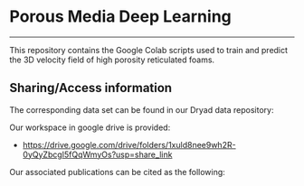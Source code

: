 # Porous Media Deep Learning
---

This repository contains the Google Colab scripts used to train and predict the 3D velocity field of high porosity reticulated foams.


## Sharing/Access information

The corresponding data set can be found in our Dryad data repository:


Our workspace in google drive is provided:
  * https://drive.google.com/drive/folders/1xuld8nee9wh2R-0yQyZbcgI5fQqWmyOs?usp=share_link
  
Our associated publications can be cited as the following:

 
